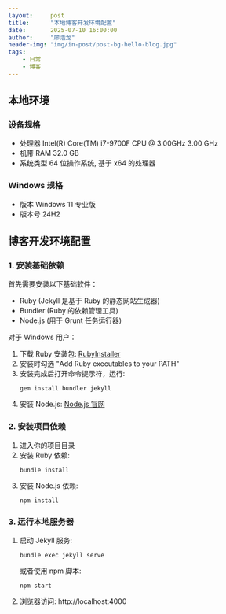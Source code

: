 ```yaml
---
layout:     post
title:      "本地博客开发环境配置"
date:       2025-07-10 16:00:00
author:     "廖浩龙"
header-img: "img/in-post/post-bg-hello-blog.jpg"
tags:
    - 日常
    - 博客
---
```


## 本地环境

### 设备规格

* 处理器	Intel(R) Core(TM) i7-9700F CPU @ 3.00GHz   3.00 GHz
* 机带 RAM	32.0 GB
* 系统类型	64 位操作系统, 基于 x64 的处理器

### Windows 规格

* 版本	Windows 11 专业版
* 版本号	24H2

## 博客开发环境配置

### 1. 安装基础依赖

首先需要安装以下基础软件：

* Ruby (Jekyll 是基于 Ruby 的静态网站生成器)
* Bundler (Ruby 的依赖管理工具)
* Node.js (用于 Grunt 任务运行器)

对于 Windows 用户：

1. 下载 Ruby 安装包: [RubyInstaller](https://rubyinstaller.org/)
2. 安装时勾选 "Add Ruby executables to your PATH"
3. 安装完成后打开命令提示符，运行:
   ```text
   gem install bundler jekyll
   ```
4. 安装 Node.js: [Node.js 官网](https://nodejs.org/)

### 2. 安装项目依赖

1. 进入你的项目目录 
2. 安装 Ruby 依赖:
   ```text
   bundle install
   ```
3. 安装 Node.js 依赖:
   ```text
   npm install
   ```
### 3. 运行本地服务器
1. 启动 Jekyll 服务:
   ```text
   bundle exec jekyll serve
   ```
   或者使用 npm 脚本:
   ```text
   npm start
   ```
2. 浏览器访问: http://localhost:4000